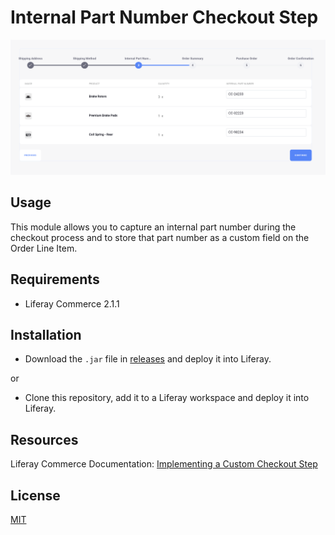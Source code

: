 # Internal Part Number Checkout Step

![Freelancer](doc/preview.png)

## Usage

This module allows you to capture an internal part number during the checkout process and to store that part number as a custom field on the Order Line Item.  

## Requirements

- Liferay Commerce 2.1.1

## Installation

- Download the `.jar` file in [releases](https://github.com/jhanda/internal-part-number-checkout-step/releases/tag/1.0.0) and deploy it into Liferay.

or

- Clone this repository, add it to a Liferay workspace and deploy it into Liferay.

## Resources

Liferay Commerce Documentation: [Implementing a Custom Checkout Step](https://learn.liferay.com/commerce/2.x/en/developer-guide/tutorials/implementing-a-custom-checkout-step.html)


## License

[MIT](LICENSE)